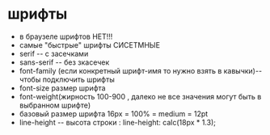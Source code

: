 # шрифты
- в браузеле шрифтов НЕТ!!!
- самые "быстрые" шрифты СИСЕТМНЫЕ
- serif -- с засечками 
- sans-serif -- без зкасечек
- font-family (если конкретный шрифт-имя то нужно взять в кавычки)--чтобы подключить шрифты
- font-size размер шрифта
- font-weight(жирность 100-900 , далеко не все значения могут быть в выбранном шрифте)
- базовый размер шрифта 16px = 100% = medium = 12pt
- line-height -- высота строки : line-height: calc(18px * 1.3);
